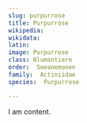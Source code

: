 ```yaml
---
slug: purpurrose
title: Purpurrose
wikipedia: 
wikidata: 
latin:
image: Purpurrose
class: Blumentiere
order:  Seeanemonen
family:  Actiniidae
species:  Purpurrose

---
```


I am content.
